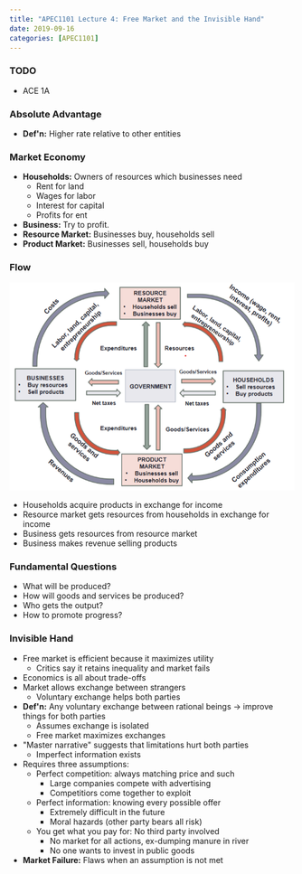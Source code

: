 ```yaml
---
title: "APEC1101 Lecture 4: Free Market and the Invisible Hand"
date: 2019-09-16
categories: [APEC1101]
---
```


### TODO

- ACE 1A

### Absolute Advantage

- **Def'n:** Higher rate relative to other entities

### Market Economy 

- **Households:** Owners of resources which businesses need
    - Rent for land 
    - Wages for labor
    - Interest for capital
    - Profits for ent
- **Business:** Try to profit.
- **Resource Market:** Businesses buy, households sell 
- **Product Market:** Businesses sell, households buy

### Flow

![This should not be visible, I hate handling images](assets/market_flow.png)

- Households acquire products in exchange for income 
- Resource market gets resources from households in exchange for income 
- Business gets resources from resource market 
- Business makes revenue selling products

### Fundamental Questions

- What will be produced? 
- How will goods and services be produced?
- Who gets the output?
- How to promote progress?

### Invisible Hand 

- Free market is efficient because it maximizes utility
    - Critics say it retains inequality and market fails
- Economics is all about trade-offs    
- Market allows exchange between strangers 
    - Voluntary exchange helps both parties
- **Def'n:** Any voluntary exchange between rational beings &rarr; improve things for both parties
    - Assumes exchange is isolated
    - Free market maximizes exchanges
- "Master narrative" suggests that limitations hurt both parties
    - Imperfect information exists
- Requires three assumptions: 
    - Perfect competition: always matching price and such
        - Large companies compete with advertising
        - Competitiors come together to exploit
    - Perfect information: knowing every possible offer 
        - Extremely difficult in the future
        - Moral hazards (other party bears all risk)
    - You get what you pay for: No third party involved
        - No market for all actions, ex-dumping manure in river
        - No one wants to invest in public goods
- **Market Failure:** Flaws when an assumption is not met